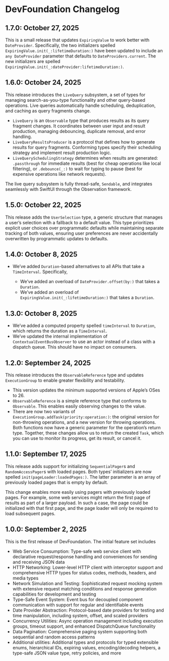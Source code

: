 # DevFoundation Changelog


## 1.7.0: October 27, 2025

This is a small release that updates `ExpiringValue` to work better with `DateProvider`.
Specifically, the two initializers spelled `ExpiringValue.init(_:lifetimeDuration:)` have been
updated to include an `any DateProvider` parameter that defaults to `DateProviders.current`. The new
initializers are spelled `ExpiringValue.init(_:dateProvider:lifetimeDuration:)`.


## 1.6.0: October 24, 2025

This release introduces the `LiveQuery` subsystem, a set of types for managing search-as-you-type
functionality and other query-based operations. Live queries automatically handle scheduling,
deduplication, and caching as query fragments change.

  - `LiveQuery` is an `Observable` type that produces results as its query fragment changes. It
    coordinates between user input and result production, managing debouncing, duplicate removal,
    and error handling.
  - `LiveQueryResultsProducer` is a protocol that defines how to generate results for query
    fragments. Conforming types specify their scheduling strategy and implement result production
    logic.
  - `LiveQuerySchedulingStrategy` determines when results are generated: `.passthrough` for
    immediate results (best for cheap operations like local filtering), or `.debounce(_:)` to wait
    for typing to pause (best for expensive operations like network requests).

The live query subsystem is fully thread-safe, `Sendable`, and integrates seamlessly with SwiftUI
through the Observation framework.


## 1.5.0: October 22, 2025

This release adds the `UserSelection` type, a generic structure that manages a user’s selection with
a fallback to a default value. This type prioritizes explicit user choices over programmatic
defaults while maintaining separate tracking of both values, ensuring user preferences are never
accidentally overwritten by programmatic updates to defaults.


## 1.4.0: October 8, 2025

  - We’ve added `Duration`-based alternatives to all APIs that take a `TimeInterval`. Specifically,

      - We’ve added an overload of `DateProvider.offset(by:)` that takes a `Duration`.
      - We’ve added an overload of `ExpiringValue.init(_:lifetimeDuration:)` that takes a
        `Duration`.


## 1.3.0: October 8, 2025

  - We’ve added a computed property spelled `timeInterval` to `Duration`, which returns the
    duration as a `TimeInterval`.
  - We’ve updated the internal implementation of `ContextualEventBusObserver` to use an actor
    instead of a class with a dispatch queue. This should have no impact on consumers.


## 1.2.0: September 24, 2025

This release introduces the `ObservableReference` type and updates `ExecutionGroup` to enable
greater flexibility and testability.

  - This version updates the minimum supported versions of Apple’s OSes to 26.
  - `ObservableReference` is a simple reference type that conforms to `Observable`. This enables
    easily observing changes to the value.
  - There are now two variants of `ExecutionGroup.addTask(priority:operation:)`: the original
    version for non-throwing operations, and a new version for throwing operations. Both functions
    now have a generic parameter for the operation’s return type. Together, these changes allow us
    to return the created `Task`, which you can use to monitor its progress, get its result, or
    cancel it.


## 1.1.0: September 17, 2025

This release adds support for initializing `SequentialPager`s and `RandomAccessPager`s with loaded
pages. Both types’ initializers are now spelled `init(pageLoader:loadedPages:)`. The latter
parameter is an array of previously loaded pages that is empty by default.

This change enables more easily using pagers with previously loaded pages. For example, some web
services might return the first page of results as part of a larger payload. In such a case, the
page could be initialized with that first page, and the page loader will only be required to load
subsequent pages.


## 1.0.0: September 2, 2025

This is the first release of DevFoundation. The initial feature set includes

  - Web Service Consumption: Type-safe web service client with declarative request/response handling
    and conveniences for sending and receiving JSON data
  - HTTP Networking: Lower-level HTTP client with interceptor support and comprehensive HTTP types
    for status codes, methods, headers, and media types
  - Network Simulation and Testing: Sophisticated request mocking system with extensive request
    matching conditions and response generation capabilities for development and testing
  - Type-Safe Event System: Event bus for decoupled component communication with support for regular
    and identifiable events
  - Date Provider Abstraction: Protocol-based date providers for testing and time manipulation,
    including system, offset, and scaled providers
  - Concurrency Utilities: Async operation management including execution groups, timeout support,
    and enhanced DispatchQueue functionality
  - Data Pagination: Comprehensive paging system supporting both sequential and random access
    patterns
  - Additional utilities: Additional types and protocols for typed extensible enums, hierarchical
    IDs, expiring values, encoding/decoding helpers, a type-safe JSON value type, retry policies,
    and more
